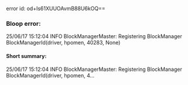 error id: od+Is61XUUOAvmB88U6kOQ==
### Bloop error:

25/06/17 15:12:04 INFO BlockManagerMaster: Registering BlockManager BlockManagerId(driver, hpomen, 40283, None)
#### Short summary: 

25/06/17 15:12:04 INFO BlockManagerMaster: Registering BlockManager BlockManagerId(driver, hpomen, 4...